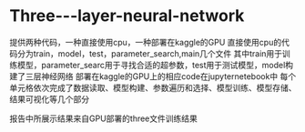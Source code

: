 # Three---layer-neural-network
提供两种代码，一种直接使用cpu，一种部署在kaggle的GPU
直接使用cpu的代码分为train，model，test，parameter_search,main几个文件
其中train用于训练模型，parameter_searc用于寻找合适的超参数，test用于测试模型，model构建了三层神经网络
部署在kaggle的GPU上的相应code在jupyternetebook中
每个单元格依次完成了数据读取、模型构建、参数遍历和选择、模型训练、模型存储、结果可视化等几个部分

报告中所展示结果来自GPU部署的three文件训练结果
